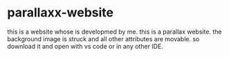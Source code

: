 # parallaxx-website
this is a website whose is developmed by me.
this is a parallax website.
the background image is struck and all other attributes are movable.
so download it and open with vs code or in any other IDE.
